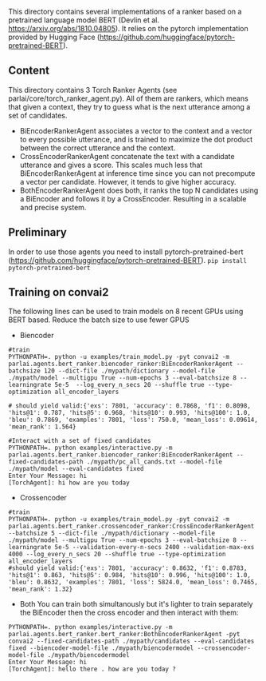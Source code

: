 This directory contains several implementations of a ranker based on a pretrained language model BERT (Devlin et al. https://arxiv.org/abs/1810.04805). It relies on the pytorch implementation provided by Hugging Face (https://github.com/huggingface/pytorch-pretrained-BERT).

## Content

This directory contains 3 Torch Ranker Agents (see parlai/core/torch_ranker_agent.py). All of them are rankers, which means that given a context, they try to guess what is the next utterance among a set of candidates.
- BiEncoderRankerAgent associates a vector to the context and a vector to every possible utterance, and is trained to maximize the dot product between the correct utterance and the context.
- CrossEncoderRankerAgent concatenate the text with a candidate utterance and gives a score. This scales much less that BiEncoderRankerAgent at inference time since you can not precompute a vector per candidate. However, it tends to give higher accuracy.
- BothEncoderRankerAgent does both, it ranks the top N candidates using a BiEncoder and follows it by a CrossEncoder. Resulting in a scalable and precise system.

## Preliminary
In order to use those agents you need to install pytorch-pretrained-bert (https://github.com/huggingface/pytorch-pretrained-BERT).
```pip install pytorch-pretrained-bert```

## Training on convai2
The following lines can be used to train models on 8 recent GPUs using BERT based. Reduce the batch size to use fewer GPUS

* Biencoder
```
#train
PYTHONPATH=. python -u examples/train_model.py -pyt convai2 -m parlai.agents.bert_ranker.biencoder_ranker:BiEncoderRankerAgent --batchsize 120 --dict-file ./mypath/dictionary --model-file ./mypath/model --multigpu True --num-epochs 3 --eval-batchsize 8 --learningrate 5e-5  --log_every_n_secs 20 --shuffle true --type-optimization all_encoder_layers

# should yield valid:{'exs': 7801, 'accuracy': 0.7868, 'f1': 0.8098, 'hits@1': 0.787, 'hits@5': 0.968, 'hits@10': 0.993, 'hits@100': 1.0, 'bleu': 0.7869, 'examples': 7801, 'loss': 750.0, 'mean_loss': 0.09614, 'mean_rank': 1.564}

#Interact with a set of fixed candidates
PYTHONPATH=. python examples/interactive.py -m parlai.agents.bert_ranker.biencoder_ranker:BiEncoderRankerAgent --fixed-candidates-path ./mypath/pc_all_cands.txt --model-file ./mypath/model --eval-candidates fixed
Enter Your Message: hi
[TorchAgent]: hi how are you today
```

* Crossencoder
```
#train
PYTHONPATH=. python -u examples/train_model.py -pyt convai2 -m parlai.agents.bert_ranker.crossencoder_ranker:CrossEncoderRankerAgent --batchsize 5 --dict-file ./mypath/dictionary --model-file ./mypath/model --multigpu True --num-epochs 3 --eval-batchsize 8 --learningrate 5e-5 --validation-every-n-secs 2400 --validation-max-exs 4000 --log_every_n_secs 20 --shuffle true --type-optimization all_encoder_layers
#should yield valid:{'exs': 7801, 'accuracy': 0.8632, 'f1': 0.8783, 'hits@1': 0.863, 'hits@5': 0.984, 'hits@10': 0.996, 'hits@100': 1.0, 'bleu': 0.8632, 'examples': 7801, 'loss': 5824.0, 'mean_loss': 0.7465, 'mean_rank': 1.32}
```

* Both
You can train both simultanously but it's lighter to train separately the BiEncoder then the cross encoder and then interact with them:
```
PYTHONPATH=. python examples/interactive.py -m parlai.agents.bert_ranker.bert_ranker:BothEncoderRankerAgent -pyt convai2 --fixed-candidates-path ./mypath/candidates --eval-candidates fixed --biencoder-model-file ./mypath/biencodermodel --crossencoder-model-file ./mypath/biencodermodel
Enter Your Message: hi
[TorchAgent]: hello there . how are you today ?
```
